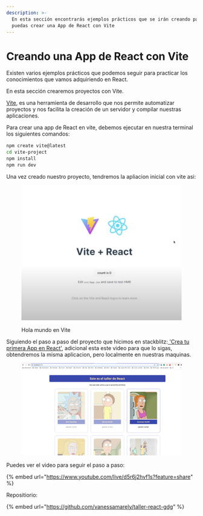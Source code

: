 ```yaml
---
description: >-
  En esta sección encontrarás ejemplos prácticos que se irán creando para que
  puedas crear una App de React con Vite
---
```


# Creando una App de React con Vite

Existen varios ejemplos prácticos que podemos seguir para practicar los conocimientos que vamos adquiriendo en React.

En esta sección crearemos proyectos con Vite.



[Vite](https://vitejs.dev/), es una herramienta de desarrollo que nos permite automatizar proyectos y nos facilita la creación de un servidor y compilar nuestras aplicaciones.



Para crear una app de React en vite, debemos ejecutar en nuestra terminal los siguientes comandos:

```sh
npm create vite@latest
cd vite-project
npm install
npm run dev

```

Una vez creado nuestro proyecto, tendremos la apliacion inicial con vite asi:

<figure><img src="../.gitbook/assets/Screenshot 2023-03-15 at 1.54.07 PM.png" alt=""><figcaption><p>Hola mundo en Vite</p></figcaption></figure>

Siguiendo el paso a paso del proyecto que hicimos en stackblitz:[ 'Crea tu primera App en React'](https://vanessa-aristizabal.gitbook.io/react-notes/talleres/crea-tu-primera-app-en-react), adicional esta este video para que lo sigas, obtendremos la misma aplicacion, pero localmente en nuestras maquinas.

<figure><img src="../.gitbook/assets/Screenshot 2023-03-15 at 1.56.52 PM.png" alt=""><figcaption></figcaption></figure>



Puedes ver el video para seguir el paso a paso:

{% embed url="https://www.youtube.com/live/d5r6j2hvf1s?feature=share" %}



Repositiorio:&#x20;

{% embed url="https://github.com/vanessamarely/taller-react-gdg" %}

